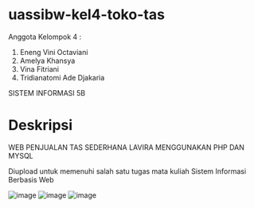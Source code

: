 # uassibw-kel4-toko-tas
Anggota Kelompok 4 : 
1. Eneng Vini Octaviani
2. Amelya Khansya
3. Vina Fitriani
4. Tridianatomi Ade Djakaria

SISTEM INFORMASI 5B

# Deskripsi
WEB PENJUALAN TAS SEDERHANA LAVIRA MENGGUNAKAN PHP DAN MYSQL

Diupload untuk memenuhi salah satu tugas mata kuliah Sistem Informasi Berbasis Web

![image](images/s.png)
![image](images/ss.png)
![image](images/sss.png)
